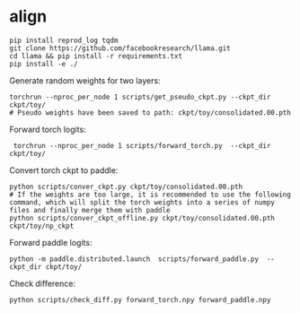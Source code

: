 # align

```shell
pip install reprod_log tqdm
git clone https://github.com/facebookresearch/llama.git
cd llama && pip install -r requirements.txt
pip install -e ./
```

Generate random weights for two layers:

```shell
torchrun --nproc_per_node 1 scripts/get_pseudo_ckpt.py --ckpt_dir ckpt/toy/
# Pseudo weights have been saved to path: ckpt/toy/consolidated.00.pth
```

Forward torch logits:

```shell
 torchrun --nproc_per_node 1 scripts/forward_torch.py  --ckpt_dir ckpt/toy/ 
```

Convert torch ckpt to paddle:

```shell
python scripts/conver_ckpt.py ckpt/toy/consolidated.00.pth
# If the weights are too large, it is recommended to use the following command, which will split the torch weights into a series of numpy files and finally merge them with paddle
python scripts/conver_ckpt_offline.py ckpt/toy/consolidated.00.pth ckpt/toy/np_ckpt
```

Forward paddle logits:

```shell
python -m paddle.distributed.launch  scripts/forward_paddle.py  --ckpt_dir ckpt/toy/ 
```

Check difference:

```shell
python scripts/check_diff.py forward_torch.npy forward_paddle.npy 
```


